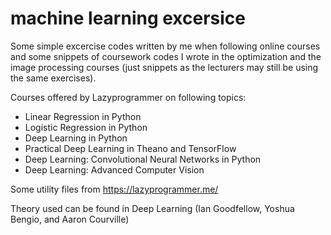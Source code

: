 # machine learning excersice
Some simple excercise codes written by me when following online courses and some snippets of coursework codes I wrote in the optimization and the image processing courses (just snippets as the lecturers may still be using the same exercises).

Courses offered by Lazyprogrammer on following topics:
- Linear Regression in Python
- Logistic Regression in Python
- Deep Learning in Python
- Practical Deep Learning in Theano and TensorFlow
- Deep Learning: Convolutional Neural Networks in Python
- Deep Learning: Advanced Computer Vision

Some utility files from https://lazyprogrammer.me/

Theory used can be found in Deep Learning (Ian Goodfellow, Yoshua Bengio, and Aaron Courville)